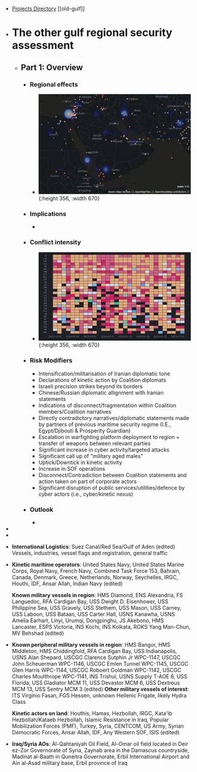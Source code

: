 - [Projects Directory](index) [[old-gulf]]
- # The other gulf regional security assessment
	- ## Part 1: Overview
		- ### Regional effects
			- ![image.png](../assets/image_1706624081519_0.png){:height 356, :width 670}
		- ### Implications
			-
		- ### Conflict intensity
			- ![image.png](../assets/image_1706625511048_0.png){:height 356, :width 670}
		- ### Risk Modifiers
			- Intensification/militarisation of Iranian diplomatic tone
			- Declarations of kinetic action by Coalition diplomats
			- Israeli precision strikes beyond its borders
			- Chinese/Russian diplomatic allignment with Iranian statements
			- Indications of disconnect/fragmentation within Coalition members/Coalition narratives
			- Directly contradictory narratives/diplomatic statements made by partners of previous maritime security regime (I.E., Egypt/Djibouti & Prosperity Guardian)
			- Escalation in warfighting platform deployment to region + transfer of weapons between relevant parties
			- Significant increase in cyber activity/targeted attacks
			- Significant call up of "military aged males"
			- Uptick/Downtick in kinetic activity
			- Increase in SOF operations
			- Disconnect/Contradiction between Coalition statements and action taken on part of corporate actors
			- Significant disruption of public services/utilities/defence by cyber actors (i.e., cyber/kinetic nexus)
		- ### Outlook
			-
-
-
- **International Logistics**: Suez Canal/Red Sea/Gulf of Aden (edited) Vessels, industries, vessel flags and registration, general traffic
- **Kinetic maritime operators**: United States Navy, United States Marine Corps, Royal Navy, French Navy, Combined Task Force 153, Bahrain, Canada, Denmark, Greece, Netherlands, Norway, Seychelles, IRGC, Houthi, IDF, Ansar Allah, Indian Navy (edited)
  
  **Known military vessels in region**: HMS Diamond, ENS Alexandria, FS Languedoc, RFA Cardigan Bay, USS Dwight D. Eisenhower, USS Philippine Sea, USS Gravely, USS Stethem, USS Mason, USS Carney, USS Laboon, USS Bataan, USS Carter Hall, USNS Kanawha, USNS Amelia Earhart, Linyi, Urumqi, Dongpinghu, JS Akebono, HMS Lancaster, ESPS Victoria, INS Kochi, INS Kolkata, ROKS Yang Man-Chun, MV Behshad (edited)
- **Known peripheral military vessels in region**: HMS Bangor, HMS Middleton, HMS Chiddingfold, RFA Cardigan Bay, USS Indianapolis, USNS Alan Shepard, USCGC Clarence Sutphin Jr WPC-1147, USCGC John Scheuerman WPC-1146, USCGC Emlen Tunnel WPC-1145, USCGC Glen Harris WPC-1144, USCGC Roboert Goldman WPC-1142, USCGC Charles Moulthrope WPC-1141, INS Trishul, USNS Supply T-AOE 6, USS Florida, USS Gladiator MCM 11, USS Devastor MCM 6, USS Dextrous MCM 13, USS Sentry MCM 3 (edited)
  **Other military vessels of interest**: ITS Virginio Fasan, FGS Hessen, unknown Hellenic Frigate, likely Hydra Class
  
  **Kinetic actors on land**: Houthis, Hamas, Hezbollah, IRGC, Kata'ib Hezbollah/Kataeb Hezbollah, Islamic Resistance in Iraq, Popular Mobilization Forces (PMF), Turkey, Syria, CENTCOM, US Army, Syrian Democratic Forces, Ansar Allah, IDF, Any Western SOF, ISIS (edited)
- **Iraq/Syria AOs**: Al-Qahtaniyah Oil Field, Al-Omar oil field located in Deir ez-Zor Governorate of Syria, Zaynab area in the Damascus countryside, Madinat al-Baath in Quneitra Governorate, Erbil International Airport and Ain al-Asad military base, Erbil province of Iraq